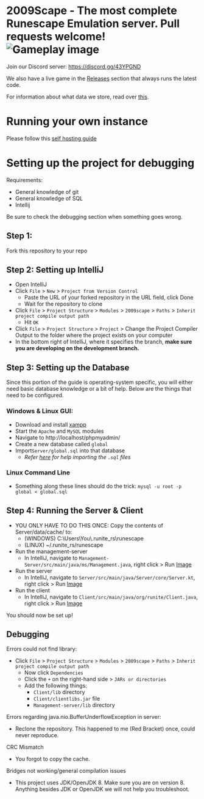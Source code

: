 # 2009Scape - The most complete Runescape Emulation server. Pull requests welcome! ![Gameplay image](https://i.imgur.com/31b6KpU.png)

Join our Discord server: https://discord.gg/43YPGND

We also have a live game in the [Releases](https://github.com/2009scape/2009scape/releases) section that always runs the latest code.

For information about what data we store, read over [this](https://github.com/2009scape/2009Scape/wiki/Information-We-Store).

# Running your own instance
Please follow this [self hosting guide](selfhosting.md)

# Setting up the project for debugging
Requirements:
- General knowledge of git
- General knowledge of SQL
- Intellij

Be sure to check the debugging section when something goes wrong.

## Step 1:
Fork this repository to your repo

## Step 2: Setting up IntelliJ
- Open IntelliJ
- Click `File` > `New` > `Project from Version Control`
  - Paste the URL of your forked repository in the URL field, click Done
  - Wait for the repository to clone
- Click `File` > `Project Structure` > `Modules` > `2009scape` > `Paths` > `Inherit project compile output path`
  - Hit `OK`
- Click `File` > `Project Structure` > `Project` > Change the Project Compiler Output to the folder where the project exists on your computer
- In the bottom right of IntelliJ, where it specifies the branch, 
**make sure you are developing on the development branch.**
  
## Step 3: Setting up the Database
Since this portion of the guide is operating-system specific, you will either need basic database knowledge or a bit of help. Below are the things that need to be configured.

### Windows & Linux GUI:
- Download and install [xampp](https://www.apachefriends.org/download.html)
- Start the `Apache` and `MySQL` modules
- Navigate to http://localhost/phpmyadmin/
- Create a new database called `global`
- Import`Server/global.sql` into that database
  - _Refer [here](https://www.thecodedeveloper.com/import-large-sql-files-xampp/) for help importing the `.sql` files_

### Linux Command Line
- Something along these lines should do the trick:  `mysql -u root -p global < global.sql`


## Step 4: Running the Server & Client
- YOU ONLY HAVE TO DO THIS ONCE: Copy the contents of Server/data/cache/ to:
  - (WINDOWS) C:\Users\You\\.runite_rs\runescape
  - (LINUX) ~/.runite_rs/runescape
- Run the management-server
  - In IntelliJ, navigate to `Management-Server/src/main/java/ms/Management.java`, right click > Run [Image](https://i.imgur.com/KXxxeYK.png)
- Run the server
  - In IntelliJ, navigate to `Server/src/main/java/Server/core/Server.kt`, right click > Run [Image](https://i.imgur.com/XOSN7LK.png)
- Run the client
  - In IntelliJ, navigate to `Client/src/main/java/org/runite/Client.java`, right click > Run [Image](https://i.imgur.com/ZZE7FU1.png)
  
You should now be set up!

## Debugging

Errors could not find library:
- Click `File` > `Project Structure` > `Modules` > `2009scape` > `Paths` > `Inherit project compile output path`
  - Now click `Dependencies`
  - Click the `+` on the right-hand side > `JARs or directories`
  - Add the following things:
    - `Client/lib` directory
    - `Client/clientlibs.jar` file
    - `Management-server/lib` directory

Errors regarding java.nio.BufferUnderflowException in server:
- Reclone the repository. This happened to me (Red Bracket) once, could never reproduce.

CRC Mismatch
- You forgot to copy the cache.

Bridges not working/general compilation issues
- This project uses JDK/OpenJDK 8. Make sure you are on version 8. Anything besides JDK or OpenJDK we will not help you troubleshoot.
